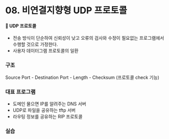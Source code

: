 # 08. 비연결지향형 UDP 프로토콜



#### :wilted_flower: UDP 프로토콜 

- 전송 방식이 단순하여 신뢰성이 낮고 오류의 검사와 수정이 필요없는 프로그램에서 수행할 것으로 가정한다. 
- 사용자 데이터그램 프로토콜의 일환 



### 구조

Source Port - Destination Port - Length - Checksum (프로토콜 check 기능)



### 대표 프로그램

- 도메인 물으면 IP를 알려주는 DNS 서버 
- UDP로 파일을 공유하는 tftp 서버 
- 라우팅 정보를 공유하는 RIP 프로토콜



### 실습







